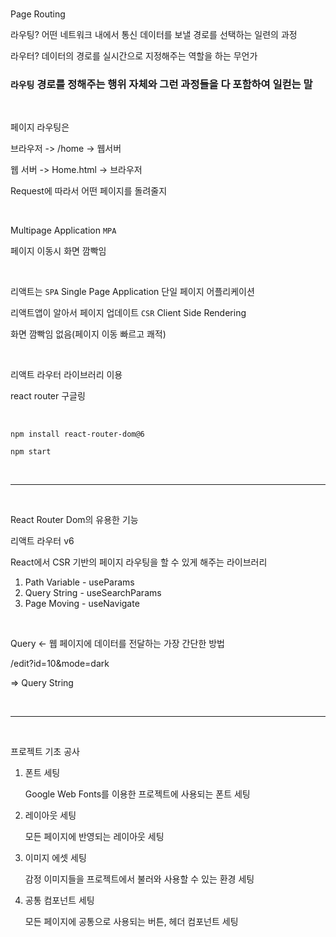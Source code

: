 <br />

Page Routing

라우팅? 어떤 네트워크 내에서 통신 데이터를 보낼 경로를 선택하는 일련의 과정

라우터? 데이터의 경로를 실시간으로 지정해주는 역할을 하는 무언가

### `라우팅` 경로를 정해주는 행위 자체와 그런 과정들을 다 포함하여 일컫는 말

<br />

페이지 라우팅은

브라우저 -> /home -> 웹서버

웹 서버 -> Home.html -> 브라우저

Request에 따라서 어떤 페이지를 돌려줄지

<br />

Multipage Application `MPA`

페이지 이동시 화면 깜빡임

<br />

리액트는 `SPA` Single Page Application 단일 페이지 어플리케이션

리액트앱이 알아서 페이지 업데이트 `CSR` Client Side Rendering

화면 깜빡임 없음(페이지 이동 빠르고 쾌적)

<br />

리액트 라우터 라이브러리 이용

react router 구글링

<br />

`npm install react-router-dom@6`

`npm start`

<br />

---

<br />

React Router Dom의 유용한 기능

리액트 라우터 v6

React에서 CSR 기반의 페이지 라우팅을 할 수 있게 해주는 라이브러리

1. Path Variable  - useParams
2. Query String - useSearchParams
3. Page Moving - useNavigate

<br />

Query <- 웹 페이지에 데이터를 전달하는 가장 간단한 방법

/edit?id=10&mode=dark

=> Query String

<br />

---

<br />

프로젝트 기초 공사

1. 폰트 세팅

   Google Web Fonts를 이용한 프로젝트에 사용되는 폰트 세팅

2. 레이아웃 세팅

   모든 페이지에 반영되는 레이아웃 세팅

3. 이미지 에셋 세팅

   감정 이미지들을 프로젝트에서 불러와 사용할 수 있는 환경 세팅

4. 공통 컴포넌트 세팅

   모든 페이지에 공통으로 사용되는 버튼, 헤더 컴포넌트 세팅

<br />